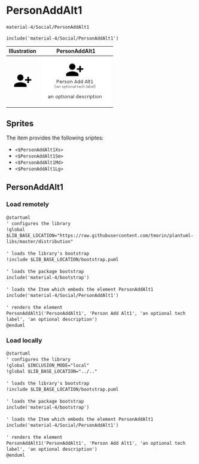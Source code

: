# PersonAddAlt1


```text
material-4/Social/PersonAddAlt1
```

```text
include('material-4/Social/PersonAddAlt1')
```



| Illustration | PersonAddAlt1 |
| :---: | :---: |
| ![illustration for Illustration](../../material-4/Social/PersonAddAlt1.png) | ![illustration for PersonAddAlt1](../../material-4/Social/PersonAddAlt1.Local.png) |



## Sprites
The item provides the following sriptes:

- `<$PersonAddAlt1Xs>`
- `<$PersonAddAlt1Sm>`
- `<$PersonAddAlt1Md>`
- `<$PersonAddAlt1Lg>`





## PersonAddAlt1

### Load remotely
```plantuml
@startuml
' configures the library
!global $LIB_BASE_LOCATION="https://raw.githubusercontent.com/tmorin/plantuml-libs/master/distribution"

' loads the library's bootstrap
!include $LIB_BASE_LOCATION/bootstrap.puml

' loads the package bootstrap
include('material-4/bootstrap')

' loads the Item which embeds the element PersonAddAlt1
include('material-4/Social/PersonAddAlt1')

' renders the element
PersonAddAlt1('PersonAddAlt1', 'Person Add Alt1', 'an optional tech label', 'an optional description')
@enduml
```

### Load locally
```plantuml
@startuml
' configures the library
!global $INCLUSION_MODE="local"
!global $LIB_BASE_LOCATION="../.."

' loads the library's bootstrap
!include $LIB_BASE_LOCATION/bootstrap.puml

' loads the package bootstrap
include('material-4/bootstrap')

' loads the Item which embeds the element PersonAddAlt1
include('material-4/Social/PersonAddAlt1')

' renders the element
PersonAddAlt1('PersonAddAlt1', 'Person Add Alt1', 'an optional tech label', 'an optional description')
@enduml
```

